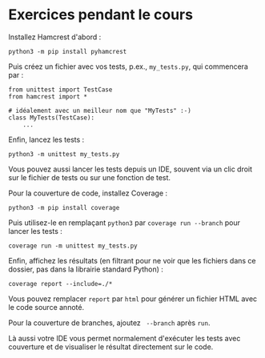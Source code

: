 # Exercices pendant le cours

Installez Hamcrest d'abord :

    python3 -m pip install pyhamcrest

Puis créez un fichier avec vos tests, p.ex., `my_tests.py`, qui commencera par :

    from unittest import TestCase
    from hamcrest import *

    # idéalement avec un meilleur nom que "MyTests" :-)
    class MyTests(TestCase):
        ...

Enfin, lancez les tests :

    python3 -m unittest my_tests.py

Vous pouvez aussi lancer les tests depuis un IDE, souvent via un clic droit sur le fichier de tests ou sur une fonction de test.


Pour la couverture de code, installez Coverage :

    python3 -m pip install coverage

Puis utilisez-le en remplaçant `python3` par `coverage run --branch` pour lancer les tests :

    coverage run -m unittest my_tests.py

Enfin, affichez les résultats (en filtrant pour ne voir que les fichiers dans ce dossier, pas dans la librairie standard Python) :

    coverage report --include=./*

Vous pouvez remplacer `report` par `html` pour générer un fichier HTML avec le code source annoté.

Pour la couverture de branches, ajoutez ` --branch` après `run`.

Là aussi votre IDE vous permet normalement d'exécuter les tests avec couverture et de visualiser le résultat directement sur le code.
